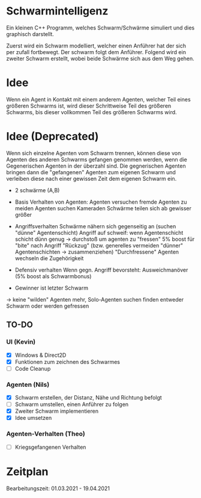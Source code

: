 # Schwarmintelligenz
Ein kleinen C++ Programm, welches Schwarm/Schwärme simuliert und dies graphisch darstellt.

Zuerst wird ein Schwarm modelliert, welcher einen Anführer hat der sich per zufall fortbewegt. Der schwarm folgt dem Anführer.
Folgend wird ein zweiter Schwarm erstellt, wobei beide Schwärme sich aus dem Weg gehen.

# Idee 
Wenn ein Agent in Kontakt mit einem anderem Agenten, welcher Teil eines größeren Schwarms ist, wird dieser Schrittweise Teil des größeren Schwarms, bis dieser vollkommen Teil des größeren Schwarms wird. 

# Idee (Deprecated)
Wenn sich einzelne Agenten vom Schwarm trennen, können diese von Agenten des anderen Schwarms gefangen genommen werden, wenn die Gegenerischen Agenten in der überzahl sind. Die gegnerischen Agenten bringen dann die "gefangenen" Agenten zum eigenen Schwarm und verleiben diese nach einer gewissen Zeit dem eigenen Schwarm ein.

- 2 schwärme (A,B)
- Basis Verhalten von Agenten:
	Agenten versuchen fremde Agenten zu meiden
	Agenten suchen Kameraden
	Schwärme teilen sich ab gewisser größer


- Angriffsverhalten
	Schwärme nähern sich gegenseitig an (suchen "dünne" Agentenschicht)
	Angriff auf schweif: wenn Agentenschicht schicht dünn genug -> durchstoß um agenten zu "fressen"
	5% boost für "bite"
	nach Angriff "Rückzug" (bzw. generelles vermeiden "dünner" Agentenschichten -> zusammenziehen)
	"Durchfressene" Agenten wechseln die Zugehörigkeit
	
- Defensiv verhalten
	Wenn gegn. Angriff bevorsteht: Ausweichmanöver (5% boost als Schwarmbonus)
	

- Gewinner ist letzter Schwarm
 
-> keine "wilden" Agenten mehr, Solo-Agenten suchen finden entweder Schwarm oder werden gefressen

## TO-DO
### UI (Kevin)
- [x] Windows & Direct2D
- [x] Funktionen zum zeichnen des Schwarmes
- [ ] Code Cleanup

### Agenten (Nils)
- [x] Schwarm erstellen, der Distanz, Nähe und Richtung befolgt
- [ ] Schwarm umstellen, einen Anführer zu folgen
- [x] Zweiter Schwarm implementieren
- [x] Idee umsetzen

### Agenten-Verhalten (Theo)
- [ ] Kriegsgefangenen Verhalten

# Zeitplan
Bearbeitungszeit: 01.03.2021 - 19.04.2021
